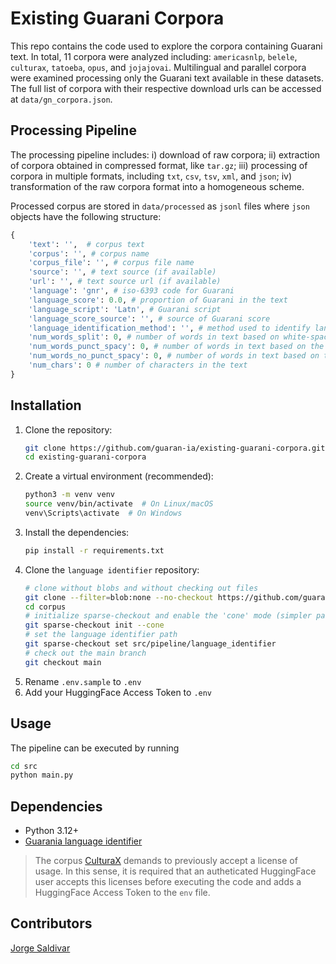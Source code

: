 # Existing Guarani Corpora

This repo contains the code used to explore the corpora containing Guarani text. 
In total, 11 corpora were analyzed including: `americasnlp`, `belele`, `culturax`,
`tatoeba`, `opus`, and `jojajovai`. Multilingual and parallel corpora were examined
processing only the Guarani text available in these datasets. The full list of 
corpora with their respective download urls can be accessed at `data/gn_corpora.json`.

## Processing Pipeline

The processing pipeline includes: i) download of raw corpora;
ii) extraction of corpora obtained in compressed format, like `tar.gz`;
iii) processing of corpora in multiple formats, including `txt`, `csv`, `tsv`, `xml`, 
and `json`; iv) transformation of the raw corpora format into a homogeneous scheme.

Processed corpus are stored in `data/processed` as `jsonl` files where `json` objects have the 
following structure:
```python
{
    'text': '',  # corpus text
    'corpus': '', # corpus name
    'corpus_file': '', # corpus file name
    'source': '', # text source (if available)
    'url': '', # text source url (if available)
    'language': 'gnr', # iso-6393 code for Guarani
    'language_score': 0.0, # proportion of Guarani in the text
    'language_script': 'Latn', # Guarani script
    'language_score_source': '', # source of Guarani score
    'language_identification_method': '', # method used to identify language
    'num_words_split': 0, # number of words in text based on white-space split
    'num_words_punct_spacy': 0, # number of words in text based on the Spacy generic segmentator
    'num_words_no_punct_spacy': 0, # number of words in text based on the Spacy generic segmentator (excluding punctuation)
    'num_chars': 0 # number of characters in the text
}
```

## Installation

1.  Clone the repository:
    ```bash
    git clone https://github.com/guaran-ia/existing-guarani-corpora.git
    cd existing-guarani-corpora
    ```
2.  Create a virtual environment (recommended):
    ```bash
    python3 -m venv venv
    source venv/bin/activate  # On Linux/macOS
    venv\Scripts\activate  # On Windows
    ```
3.  Install the dependencies:
    ```bash
    pip install -r requirements.txt
    ```
4. Clone the `language identifier` repository:
    ```bash
    # clone without blobs and without checking out files
    git clone --filter=blob:none --no-checkout https://github.com/guaran-ia/corpus.git
    cd corpus
    # initialize sparse-checkout and enable the 'cone' mode (simpler patterns)
    git sparse-checkout init --cone
    # set the language identifier path
    git sparse-checkout set src/pipeline/language_identifier
    # check out the main branch
    git checkout main
    ```
5. Rename `.env.sample` to `.env`
6. Add your HuggingFace Access Token to `.env`

## Usage

The pipeline can be executed by running 

```bash
cd src
python main.py
```

## Dependencies
*   Python 3.12+
*   [Guarania language identifier](https://github.com/guaran-ia/corpus/tree/main/src/pipeline/language_identifier)

> The corpus [CulturaX](https://huggingface.co/datasets/uonlp/CulturaX) demands to 
previously accept a license of usage. In this sense, it is required that an 
autheticated HuggingFace user accepts this licenses before executing the code 
and adds a HuggingFace Access Token to the `env` file.

## Contributors

[Jorge Saldivar](https://github.com/joausaga)

